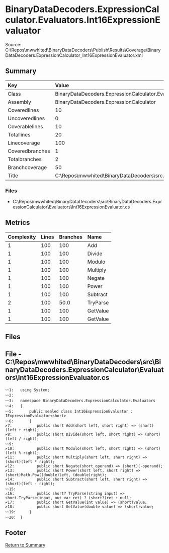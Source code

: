 ﻿
# BinaryDataDecoders.ExpressionCalculator.Evaluators.Int16ExpressionEvaluator
Source: C:\Repos\mwwhited\BinaryDataDecoders\Publish\Results\Coverage\BinaryDataDecoders.ExpressionCalculator_Int16ExpressionEvaluator.xml

## Summary

| Key                  | Value                                                            |
| :------------------- | :--------------------------------------------------------------- |
| Class                | BinaryDataDecoders.ExpressionCalculator.Evaluators.Int16Expr | 
| Assembly             | BinaryDataDecoders.ExpressionCalculator                      | 
| Coveredlines         | 10                                                           | 
| Uncoveredlines       | 0                                                            | 
| Coverablelines       | 10                                                           | 
| Totallines           | 20                                                           | 
| Linecoverage         | 100                                                          | 
| Coveredbranches      | 1                                                            | 
| Totalbranches        | 2                                                            | 
| Branchcoverage       | 50                                                           | 
| Title                | C:\Repos\mwwhited\BinaryDataDecoders\src\..\src\BinaryDataDe | 

### Files
 * C:\Repos\mwwhited\BinaryDataDecoders\src\BinaryDataDecoders.ExpressionCalculator\Evaluators\Int16ExpressionEvaluator.cs

## Metrics

| Complexity | Lines | Branches | Name                                          |
| :--------- | :---- | :------- | :-------------------------------------------- |
| 1          | 100   | 100      | Add | 
| 1          | 100   | 100      | Divide | 
| 1          | 100   | 100      | Modulo | 
| 1          | 100   | 100      | Multiply | 
| 1          | 100   | 100      | Negate | 
| 1          | 100   | 100      | Power | 
| 1          | 100   | 100      | Subtract | 
| 2          | 100   | 50.0     | TryParse | 
| 1          | 100   | 100      | GetValue | 
| 1          | 100   | 100      | GetValue | 
## Files

## File - C:\Repos\mwwhited\BinaryDataDecoders\src\BinaryDataDecoders.ExpressionCalculator\Evaluators\Int16ExpressionEvaluator.cs

```CSharp
〰1:   using System;
〰2:   
〰3:   namespace BinaryDataDecoders.ExpressionCalculator.Evaluators
〰4:   {
〰5:       public sealed class Int16ExpressionEvaluator : IExpressionEvaluator<short>
〰6:       {
✔7:           public short Add(short left, short right) => (short)(left + right);
✔8:           public short Divide(short left, short right) => (short)(left / right);
〰9:   
✔10:          public short Modulo(short left, short right) => (short)(left % right);
✔11:          public short Multiply(short left, short right) => (short)(left * right);
✔12:          public short Negate(short operand) => (short)(-operand);
✔13:          public short Power(short left, short right) => (short)Math.Pow((double)left, (double)right);
✔14:          public short Subtract(short left, short right) => (short)(left - right);
〰15:  
⚠16:          public short? TryParse(string input) => short.TryParse(input, out var ret) ? (short?)ret : null;
✔17:          public short GetValue(int value) => (short)value;
✔18:          public short GetValue(double value) => (short)value;
〰19:      }
〰20:  }

```
## Footer 
[Return to Summary](Summary.md)

